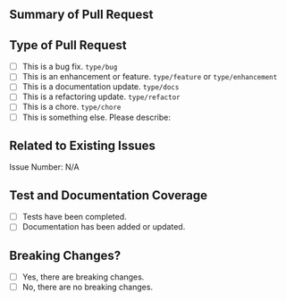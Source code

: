 <!--

In order to have a good experience with our community, we recommend that you read the [contributing guidelines](https://github.com/vmware-samples/packer-examples-for-vsphere/blob/main/CONTRIBUTING.md) for making a pull request.

-->

## Summary of Pull Request

<!--
    Please provide a clear and concise description of the pull request.
-->

## Type of Pull Request

<!--
    Please check the one that applies to this pull request using "[x]".
-->

- [ ] This is a bug fix. `type/bug`
- [ ] This is an enhancement or feature. `type/feature` or `type/enhancement`
- [ ] This is a documentation update. `type/docs`
- [ ] This is a refactoring update. `type/refactor`
- [ ] This is a chore. `type/chore`
- [ ] This is something else.
      Please describe:

## Related to Existing Issues

<!--
  Is this related to any GitHub issue(s)? 
  
  For example: 
  - Resolves #1234
-->

Issue Number: N/A

## Test and Documentation Coverage

<!--
    Please check the one that applies to this pull request using "[x]".
-->

- [ ] Tests have been completed.
- [ ] Documentation has been added or updated.

## Breaking Changes?

<!--
    Please check the one that applies to this pull request using "[x]".
-->

- [ ] Yes, there are breaking changes.
- [ ] No, there are no breaking changes.

<!--
    If this pull request contains a breaking change, please describe the impact and mitigation path.
-->
